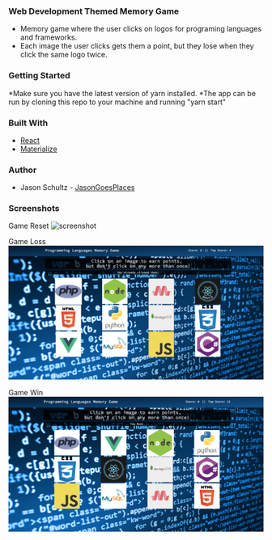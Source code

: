 ### Web Development Themed Memory Game

* Memory game where the user clicks on logos for programing languages and frameworks.
* Each image the user clicks gets them a point, but they lose when they click the same logo twice.

### Getting Started
*Make sure you have the latest version of yarn installed.
*The app can be run by cloning this repo to your machine and running "yarn start"

### Built With
* [React](https://reactjs.org/)
* [Materialize](http://materializecss.com/)

### Author
* Jason Schultz - [JasonGoesPlaces](https://github.com/jasongoesplaces)

### Screenshots

Game Reset
![screenshot](memorygame/src/images/screen1.png "Game Reset")

Game Loss
![screenshot](memorygame/src/images/screen2.png "Game Loss")

Game Win
![screenshot](memorygame/src/images/screen3.png "Game Win")

